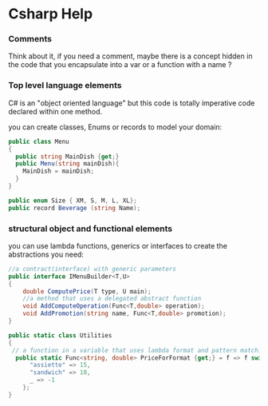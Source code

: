 # Csharp Help

### Comments

Think about it, if you need a comment, maybe there is a concept hidden in the code that you encapsulate into a var or a function with a name ?

### Top level language elements

C# is an "object oriented language" but this code is totally imperative code declared within one method.

you can create classes, Enums or records to model your domain:

```csharp
public class Menu
{
  public string MainDish {get;}
  public Menu(string mainDish){
    MainDish = mainDish;
  }
}

public enum Size { XM, S, M, L, XL};
public record Beverage (string Name);
```


### structural object and functional elements

you can use lambda functions, generics or interfaces to create the abstractions you need:

```csharp
//a contract(interface) with generic parameters
public interface IMenuBuilder<T,U>
{
    double ComputePrice(T type, U main);
    //a method that uses a delegated abstract function
    void AddComputeOperation(Func<T,double> operation);
    void AddPromotion(string name, Func<T,double> promotion);
}

public static class Utilities
{
 // a function in a variable that uses lambda format and pattern matching
  public static Func<string, double> PriceForFormat {get;} = f => f switch {
      "assiette" => 15,
      "sandwich" => 10,
      _ => -1
    };
}

```